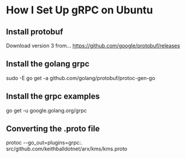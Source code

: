 # How I Set Up gRPC on Ubuntu

## Install protobuf

Download version 3 from...
https://github.com/google/protobuf/releases

## Install the golang grpc

sudo -E go get -a github.com/golang/protobuf/protoc-gen-go

## Install the grpc examples

go get -u google.golang.org/grpc

##  Converting the .proto file

protoc --go_out=plugins=grpc:. src/github.com/keithballdotnet/arx/kms/kms.proto
